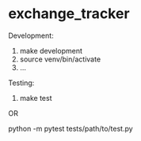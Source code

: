 # exchange_tracker

Development:

1. make development
2. source venv/bin/activate
3. ...

Testing:
1. make test

OR

python -m pytest tests/path/to/test.py
